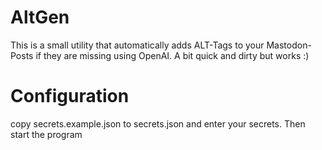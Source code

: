 # AltGen
This is a small utility that automatically adds ALT-Tags to your Mastodon-Posts if they are missing using OpenAI. A bit quick and dirty but works :)

# Configuration

copy secrets.example.json to secrets.json and enter your secrets. Then start the program

